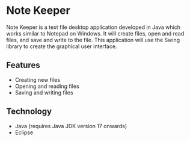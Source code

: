 # Note Keeper

Note Keeper is a text file desktop application developed in Java which works similar to Notepad on Windows. It will create files, open and read files, and save and write to the file. This application will use the Swing library to create the graphical user interface.

## Features
* Creating new files
* Opening and reading files
* Saving and writing files

## Technology
* Java (requires Java JDK version 17 onwards)
* Eclipse
